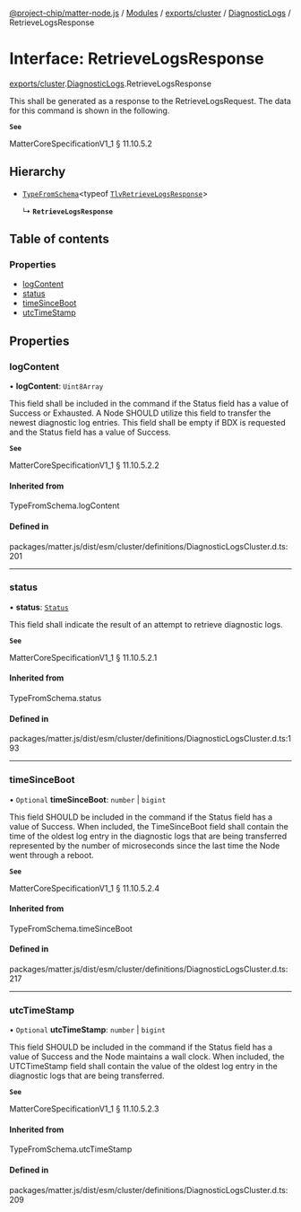 [@project-chip/matter-node.js](../README.md) / [Modules](../modules.md) / [exports/cluster](../modules/exports_cluster.md) / [DiagnosticLogs](../modules/exports_cluster.DiagnosticLogs.md) / RetrieveLogsResponse

# Interface: RetrieveLogsResponse

[exports/cluster](../modules/exports_cluster.md).[DiagnosticLogs](../modules/exports_cluster.DiagnosticLogs.md).RetrieveLogsResponse

This shall be generated as a response to the RetrieveLogsRequest. The data for this command is shown in the
following.

**`See`**

MatterCoreSpecificationV1_1 § 11.10.5.2

## Hierarchy

- [`TypeFromSchema`](../modules/exports_tlv.md#typefromschema)\<typeof [`TlvRetrieveLogsResponse`](../modules/exports_cluster.DiagnosticLogs.md#tlvretrievelogsresponse)\>

  ↳ **`RetrieveLogsResponse`**

## Table of contents

### Properties

- [logContent](exports_cluster.DiagnosticLogs.RetrieveLogsResponse.md#logcontent)
- [status](exports_cluster.DiagnosticLogs.RetrieveLogsResponse.md#status)
- [timeSinceBoot](exports_cluster.DiagnosticLogs.RetrieveLogsResponse.md#timesinceboot)
- [utcTimeStamp](exports_cluster.DiagnosticLogs.RetrieveLogsResponse.md#utctimestamp)

## Properties

### logContent

• **logContent**: `Uint8Array`

This field shall be included in the command if the Status field has a value of Success or Exhausted. A Node
SHOULD utilize this field to transfer the newest diagnostic log entries. This field shall be empty if BDX is
requested and the Status field has a value of Success.

**`See`**

MatterCoreSpecificationV1_1 § 11.10.5.2.2

#### Inherited from

TypeFromSchema.logContent

#### Defined in

packages/matter.js/dist/esm/cluster/definitions/DiagnosticLogsCluster.d.ts:201

___

### status

• **status**: [`Status`](../enums/exports_cluster.DiagnosticLogs.Status.md)

This field shall indicate the result of an attempt to retrieve diagnostic logs.

**`See`**

MatterCoreSpecificationV1_1 § 11.10.5.2.1

#### Inherited from

TypeFromSchema.status

#### Defined in

packages/matter.js/dist/esm/cluster/definitions/DiagnosticLogsCluster.d.ts:193

___

### timeSinceBoot

• `Optional` **timeSinceBoot**: `number` \| `bigint`

This field SHOULD be included in the command if the Status field has a value of Success. When included, the
TimeSinceBoot field shall contain the time of the oldest log entry in the diagnostic logs that are being
transferred represented by the number of microseconds since the last time the Node went through a reboot.

**`See`**

MatterCoreSpecificationV1_1 § 11.10.5.2.4

#### Inherited from

TypeFromSchema.timeSinceBoot

#### Defined in

packages/matter.js/dist/esm/cluster/definitions/DiagnosticLogsCluster.d.ts:217

___

### utcTimeStamp

• `Optional` **utcTimeStamp**: `number` \| `bigint`

This field SHOULD be included in the command if the Status field has a value of Success and the Node
maintains a wall clock. When included, the UTCTimeStamp field shall contain the value of the oldest log
entry in the diagnostic logs that are being transferred.

**`See`**

MatterCoreSpecificationV1_1 § 11.10.5.2.3

#### Inherited from

TypeFromSchema.utcTimeStamp

#### Defined in

packages/matter.js/dist/esm/cluster/definitions/DiagnosticLogsCluster.d.ts:209
